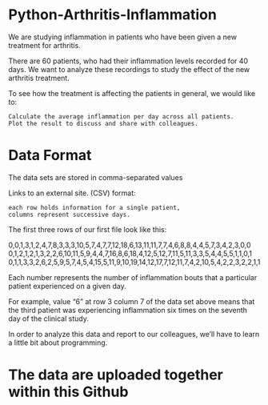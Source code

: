 # Python-Arthritis-Inflammation
We are studying inflammation in patients who have been given a new treatment for arthritis.

There are 60 patients, who had their inflammation levels recorded for 40 days. We want to analyze these recordings to study the effect of the new arthritis treatment.

To see how the treatment is affecting the patients in general, we would like to:

    Calculate the average inflammation per day across all patients.
    Plot the result to discuss and share with colleagues.

# Data Format

The data sets are stored in comma-separated values

Links to an external site. (CSV) format:

    each row holds information for a single patient,
    columns represent successive days.

The first three rows of our first file look like this:

0,0,1,3,1,2,4,7,8,3,3,3,10,5,7,4,7,7,12,18,6,13,11,11,7,7,4,6,8,8,4,4,5,7,3,4,2,3,0,0
0,1,2,1,2,1,3,2,2,6,10,11,5,9,4,4,7,16,8,6,18,4,12,5,12,7,11,5,11,3,3,5,4,4,5,5,1,1,0,1
0,1,1,3,3,2,6,2,5,9,5,7,4,5,4,15,5,11,9,10,19,14,12,17,7,12,11,7,4,2,10,5,4,2,2,3,2,2,1,1

Each number represents the number of inflammation bouts that a particular patient experienced on a given day.

For example, value “6” at row 3 column 7 of the data set above means that the third patient was experiencing inflammation six times on the seventh day of the clinical study.

In order to analyze this data and report to our colleagues, we’ll have to learn a little bit about programming.

# The data are uploaded together within this Github

